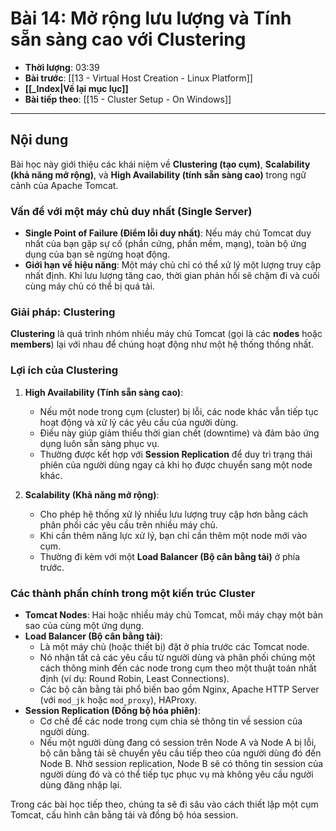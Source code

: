# Bài 14: Mở rộng lưu lượng và Tính sẵn sàng cao với Clustering

- **Thời lượng**: 03:39
- **Bài trước**: [[13 - Virtual Host Creation - Linux Platform]]
- **[[_Index|Về lại mục lục]]**
- **Bài tiếp theo**: [[15 - Cluster Setup - On Windows]]

---

## Nội dung

Bài học này giới thiệu các khái niệm về **Clustering (tạo cụm)**, **Scalability (khả năng mở rộng)**, và **High Availability (tính sẵn sàng cao)** trong ngữ cảnh của Apache Tomcat.

### Vấn đề với một máy chủ duy nhất (Single Server)

-   **Single Point of Failure (Điểm lỗi duy nhất)**: Nếu máy chủ Tomcat duy nhất của bạn gặp sự cố (phần cứng, phần mềm, mạng), toàn bộ ứng dụng của bạn sẽ ngừng hoạt động.
-   **Giới hạn về hiệu năng**: Một máy chủ chỉ có thể xử lý một lượng truy cập nhất định. Khi lưu lượng tăng cao, thời gian phản hồi sẽ chậm đi và cuối cùng máy chủ có thể bị quá tải.

### Giải pháp: Clustering

**Clustering** là quá trình nhóm nhiều máy chủ Tomcat (gọi là các **nodes** hoặc **members**) lại với nhau để chúng hoạt động như một hệ thống thống nhất.

### Lợi ích của Clustering

1.  **High Availability (Tính sẵn sàng cao)**:
    -   Nếu một node trong cụm (cluster) bị lỗi, các node khác vẫn tiếp tục hoạt động và xử lý các yêu cầu của người dùng.
    -   Điều này giúp giảm thiểu thời gian chết (downtime) và đảm bảo ứng dụng luôn sẵn sàng phục vụ.
    -   Thường được kết hợp với **Session Replication** để duy trì trạng thái phiên của người dùng ngay cả khi họ được chuyển sang một node khác.

2.  **Scalability (Khả năng mở rộng)**:
    -   Cho phép hệ thống xử lý nhiều lưu lượng truy cập hơn bằng cách phân phối các yêu cầu trên nhiều máy chủ.
    -   Khi cần thêm năng lực xử lý, bạn chỉ cần thêm một node mới vào cụm.
    -   Thường đi kèm với một **Load Balancer (Bộ cân bằng tải)** ở phía trước.

### Các thành phần chính trong một kiến trúc Cluster

-   **Tomcat Nodes**: Hai hoặc nhiều máy chủ Tomcat, mỗi máy chạy một bản sao của cùng một ứng dụng.
-   **Load Balancer (Bộ cân bằng tải)**:
    -   Là một máy chủ (hoặc thiết bị) đặt ở phía trước các Tomcat node.
    -   Nó nhận tất cả các yêu cầu từ người dùng và phân phối chúng một cách thông minh đến các node trong cụm theo một thuật toán nhất định (ví dụ: Round Robin, Least Connections).
    -   Các bộ cân bằng tải phổ biến bao gồm Nginx, Apache HTTP Server (với `mod_jk` hoặc `mod_proxy`), HAProxy.
-   **Session Replication (Đồng bộ hóa phiên)**:
    -   Cơ chế để các node trong cụm chia sẻ thông tin về session của người dùng.
    -   Nếu một người dùng đang có session trên Node A và Node A bị lỗi, bộ cân bằng tải sẽ chuyển yêu cầu tiếp theo của người dùng đó đến Node B. Nhờ session replication, Node B sẽ có thông tin session của người dùng đó và có thể tiếp tục phục vụ mà không yêu cầu người dùng đăng nhập lại.

Trong các bài học tiếp theo, chúng ta sẽ đi sâu vào cách thiết lập một cụm Tomcat, cấu hình cân bằng tải và đồng bộ hóa session.

